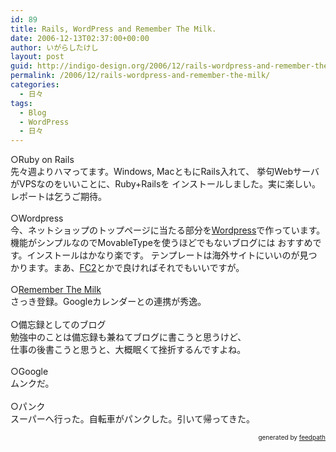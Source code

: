 ```yaml
---
id: 89
title: Rails, WordPress and Remember The Milk.
date: 2006-12-13T02:37:00+00:00
author: いがらしたけし
layout: post
guid: http://indigo-design.org/2006/12/rails-wordpress-and-remember-the-milk/
permalink: /2006/12/rails-wordpress-and-remember-the-milk/
categories:
  - 日々
tags:
  - Blog
  - WordPress
  - 日々
---
```

○Ruby on Rails
<br />先々週よりハマってます。Windows, MacともにRails入れて、
挙句WebサーバがVPSなのをいいことに、Ruby+Railsを
インストールしました。実に楽しい。レポートは乞うご期待。
<br />
<br />○Wordpress
<br />今、ネットショップのトップページに当たる部分を<a href="http://wordpress.xwd.jp/" title="Wordpress Japan">Wordpress</a>で作っています。機能がシンプルなのでMovableTypeを使うほどでもないブログには
おすすめです。インストールはかなり楽です。
テンプレートは海外サイトにいいのが見つかります。まあ、<a href="http://blog.fc2.com/" title="FC2 ブログ">FC2</a>とかで良ければそれでもいいですが。
<br />
<br />○<a href="http://www.rememberthemilk.com/">Remember The Milk</a><br />さっき登録。Googleカレンダーとの連携が秀逸。
<br />
<br />○備忘録としてのブログ<br />勉強中のことは備忘録も兼ねてブログに書こうと思うけど、
<br />仕事の後書こうと思うと、大概眠くて挫折するんですよね。
<br />
<br />○Google
<br />ムンクだ。
<br />
<br />○パンク<br />スーパーへ行った。自転車がパンクした。引いて帰ってきた。
<br />
<div style="text-align: right;font-size: 10px">
&nbsp;&nbsp;<span>generated by <a href="http://feedpath.jp">feedpath</a></span>
</div>